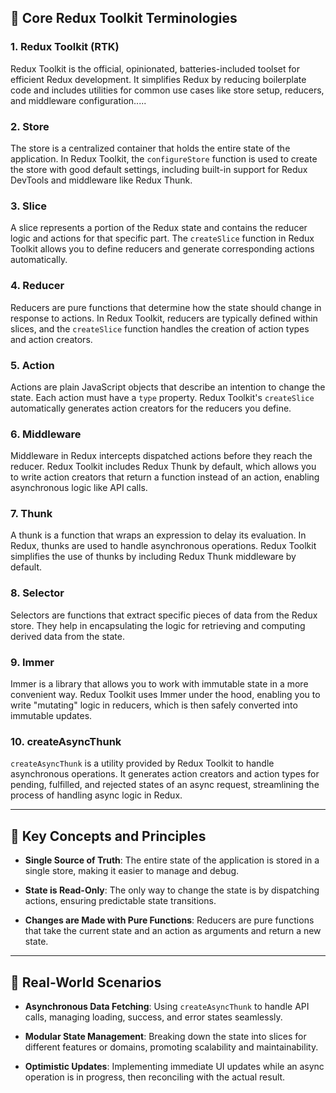 ## 🔑 **Core Redux Toolkit Terminologies**

### 1. **Redux Toolkit (RTK)**

Redux Toolkit is the official, opinionated, batteries-included toolset for efficient Redux development. It simplifies Redux by reducing boilerplate code and includes utilities for common use cases like store setup, reducers, and middleware configuration.....

### 2. **Store**

The store is a centralized container that holds the entire state of the application. In Redux Toolkit, the `configureStore` function is used to create the store with good default settings, including built-in support for Redux DevTools and middleware like Redux Thunk. 

### 3. **Slice**

A slice represents a portion of the Redux state and contains the reducer logic and actions for that specific part. The `createSlice` function in Redux Toolkit allows you to define reducers and generate corresponding actions automatically.&#x20;

### 4. **Reducer**

Reducers are pure functions that determine how the state should change in response to actions. In Redux Toolkit, reducers are typically defined within slices, and the `createSlice` function handles the creation of action types and action creators.&#x20;

### 5. **Action**

Actions are plain JavaScript objects that describe an intention to change the state. Each action must have a `type` property. Redux Toolkit's `createSlice` automatically generates action creators for the reducers you define.&#x20;

### 6. **Middleware**

Middleware in Redux intercepts dispatched actions before they reach the reducer. Redux Toolkit includes Redux Thunk by default, which allows you to write action creators that return a function instead of an action, enabling asynchronous logic like API calls.&#x20;

### 7. **Thunk**

A thunk is a function that wraps an expression to delay its evaluation. In Redux, thunks are used to handle asynchronous operations. Redux Toolkit simplifies the use of thunks by including Redux Thunk middleware by default.&#x20;

### 8. **Selector**

Selectors are functions that extract specific pieces of data from the Redux store. They help in encapsulating the logic for retrieving and computing derived data from the state.&#x20;

### 9. **Immer**

Immer is a library that allows you to work with immutable state in a more convenient way. Redux Toolkit uses Immer under the hood, enabling you to write "mutating" logic in reducers, which is then safely converted into immutable updates.&#x20;

### 10. **createAsyncThunk**

`createAsyncThunk` is a utility provided by Redux Toolkit to handle asynchronous operations. It generates action creators and action types for pending, fulfilled, and rejected states of an async request, streamlining the process of handling async logic in Redux.&#x20;

---

## 🧠 **Key Concepts and Principles**

* **Single Source of Truth**: The entire state of the application is stored in a single store, making it easier to manage and debug. 

* **State is Read-Only**: The only way to change the state is by dispatching actions, ensuring predictable state transitions.
* **Changes are Made with Pure Functions**: Reducers are pure functions that take the current state and an action as arguments and return a new state. 

---

## 💼 **Real-World Scenarios**

* **Asynchronous Data Fetching**: Using `createAsyncThunk` to handle API calls, managing loading, success, and error states seamlessly.

* **Modular State Management**: Breaking down the state into slices for different features or domains, promoting scalability and maintainability.

* **Optimistic Updates**: Implementing immediate UI updates while an async operation is in progress, then reconciling with the actual result.

